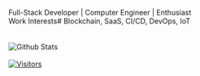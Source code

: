 Full-Stack Developer | Computer Engineer | Enthusiast <br>
Work Interests# Blockchain, SaaS, CI/CD, DevOps, IoT  <br>
<br><br>
![Github Stats](https://github-readme-stats.vercel.app/api?username=bashforger&theme=default&show_icons=true&count_private=true)
<br><br>
[![Visitors](https://visitor-badge.glitch.me/badge?page_id=page.id)](https://github.com/bashforger)
